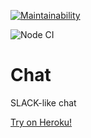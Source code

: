 
[![Maintainability](https://api.codeclimate.com/v1/badges/5720bf392ef175231f02/maintainability)](https://codeclimate.com/github/u-master/frontend-project-lvl4/maintainability)

![Node CI](https://github.com/u-master/frontend-project-lvl4/workflows/Node%20CI/badge.svg)

# Chat

SLACK-like chat

[Try on Heroku!](https://slack-u-master.herokuapp.com/)
